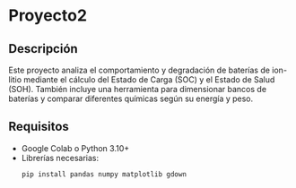 # Proyecto2

## Descripción
Este proyecto analiza el comportamiento y degradación de baterías de ion-litio mediante el cálculo del Estado de Carga (SOC) y el Estado de Salud (SOH). También incluye una herramienta para dimensionar bancos de baterías y comparar diferentes químicas según su energía y peso.

## Requisitos
- Google Colab o Python 3.10+
- Librerías necesarias:
  ```bash
  pip install pandas numpy matplotlib gdown
  
